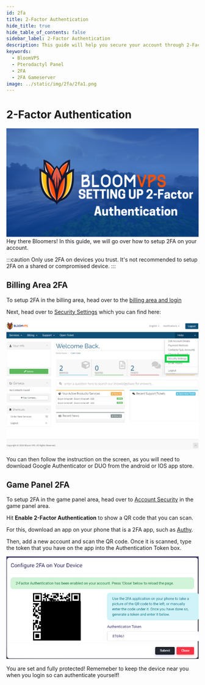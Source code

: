 ```yaml
---
id: 2fa
title: 2-Factor Authentication
hide_title: true
hide_table_of_contents: false
sidebar_label: 2-Factor Authentication
description: This guide will help you secure your account through 2-Factor Authentication
keywords:
  - BloomVPS
  - Pterodactyl Panel
  - 2FA
  - 2FA Gameserver
image: ../static/img/2fa/2fa1.png
---
```

# 2-Factor Authentication
![BloomVPS 2FA](../static/img/2FA/2FA1.png)
Hey there Bloomers! In this guide, we will go over how to setup 2FA on your account.

:::caution
Only use 2FA on devices you trust. It's not recommended to setup 2FA on a shared or compromised device.
:::

## Billing Area 2FA

To setup 2FA in the billing area, head over to the [billing area and login](https://www.bloomvps.com/portal/clientarea.php)

Next, head over to [Security Settings](https://www.bloomvps.com/portal/clientarea.php?action=security) which you can find here: 

![BloomVPS 2FA](../static/img/2FA/2FA2.png)

You can then follow the instruction on the screen, as you will need to download Google Authenticator or DUO from the android or IOS app store.

## Game Panel 2FA

To setup 2FA in the game panel area, head over to [Account Security](https://mc.bloomvps.com/account/security) in the game panel area.

Hit **Enable 2-Factor Authentication** to show a QR code that you can scan. 

For this, download an app on your phone that is a 2FA app, such as [Authy](https://authy.com/).

Then, add a new account and scan the QR code. Once it is scanned, type the token that you have on the app into the Authentication Token box.

![BloomVPS 2FA](../static/img/2FA/2FA3.png)

You are set and fully protected! Rememeber to keep the device near you when you login so can authenticate yourself!